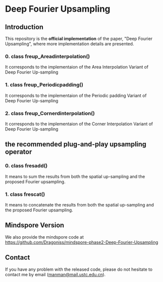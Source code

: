 # Deep Fourier Upsampling

## Introduction

This repository is the **official implementation** of the paper, "Deep Fourier Upsampling", where more implementation details are presented.

### 0. class freup_Areadinterpolation()

It corresponds to the implementaion of the Area Interpolation Variant of Deep Fourier Up-sampling



### 1. class freup_Periodicpadding()

It corresponds to the implementaion of the Periodic padding Variant of Deep Fourier Up-sampling




### 2. class freup_Cornerdinterpolation()

It corresponds to the implementaion of the Corner Interpolation Variant of Deep Fourier Up-sampling



## the recommended plug-and-play upsampling operator


### 0. class fresadd()

It means to sum the results from both the spatial up-sampling and the proposed Fourier upsampling.



### 1. class frescat()

It means to concatenate the results from both the spatial up-sampling and the proposed Fourier upsampling.


## Mindspore Version

We also provide the mindspore code at https://github.com/Dragoniss/mindspore-phase2-Deep-Fourier-Upsampling


## Contact

If you have any problem with the released code, please do not hesitate to contact me by email (manman@mail.ustc.edu.cn).

